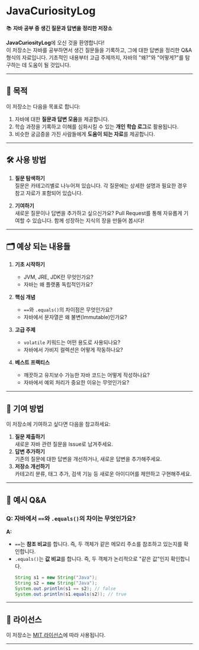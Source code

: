 

# JavaCuriosityLog  
📚 **자바 공부 중 생긴 질문과 답변을 정리한 저장소**  

**JavaCuriosityLog**에 오신 것을 환영합니다!  
이 저장소는 자바를 공부하면서 생긴 질문들을 기록하고, 그에 대한 답변을 정리한 Q&A 형식의 자료입니다. 기초적인 내용부터 고급 주제까지, 자바의 "왜?"와 "어떻게?"를 탐구하는 데 도움이 될 것입니다.

---

## 🌟 목적  

이 저장소는 다음을 목표로 합니다:  
1. 자바에 대한 **질문과 답변 모음**을 제공합니다.  
2. 학습 과정을 기록하고 이해를 심화시킬 수 있는 **개인 학습 로그**로 활용됩니다.  
3. 비슷한 궁금증을 가진 사람들에게 **도움이 되는 자료**를 제공합니다.  

---

## 🛠️ 사용 방법  

1. **질문 탐색하기**  
   질문은 카테고리별로 나누어져 있습니다. 각 질문에는 상세한 설명과 필요한 경우 참고 자료가 포함되어 있습니다.  

2. **기여하기**  
   새로운 질문이나 답변을 추가하고 싶으신가요? Pull Request를 통해 자유롭게 기여할 수 있습니다. 함께 성장하는 지식의 장을 만들어 봅시다!  

---

## 🗂️ 예상 되는 내용들

1. **기초 시작하기**  
   - JVM, JRE, JDK란 무엇인가요?  
   - 자바는 왜 플랫폼 독립적인가요?  

2. **핵심 개념**  
   - `==`와 `.equals()`의 차이점은 무엇인가요?  
   - 자바에서 문자열은 왜 불변(Immutable)인가요?  

3. **고급 주제**  
   - `volatile` 키워드는 어떤 용도로 사용되나요?  
   - 자바에서 가비지 컬렉션은 어떻게 작동하나요?  

4. **베스트 프랙티스**  
   - 깨끗하고 유지보수 가능한 자바 코드는 어떻게 작성하나요?  
   - 자바에서 예외 처리가 중요한 이유는 무엇인가요?  

---

## 🤝 기여 방법  

이 저장소에 기여하고 싶다면 다음을 참고하세요:  
1. **질문 제출하기**  
   새로운 자바 관련 질문을 Issue로 남겨주세요.  
2. **답변 추가하기**  
   기존의 질문에 대한 답변을 개선하거나, 새로운 답변을 추가해주세요.  
3. **저장소 개선하기**  
   카테고리 분류, 태그 추가, 검색 기능 등 새로운 아이디어를 제안하고 구현해주세요.  

---

## 📝 예시 Q&A  

### Q: **자바에서 `==`와 `.equals()`의 차이는 무엇인가요?**  
**A:**  
- `==`는 **참조 비교**를 합니다. 즉, 두 객체가 같은 메모리 주소를 참조하고 있는지를 확인합니다.  
- `.equals()`는 **값 비교**를 합니다. 즉, 두 객체가 논리적으로 "같은 값"인지 확인합니다.  
   ```java
   String s1 = new String("Java");
   String s2 = new String("Java");
   System.out.println(s1 == s2); // false
   System.out.println(s1.equals(s2)); // true
   ```  

---

## 📌 라이선스  

이 저장소는 [MIT 라이선스](LICENSE)에 따라 사용됩니다.  

---
